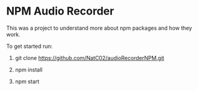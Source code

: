 # NPM Audio Recorder

This was a project to understand more about npm packages and how they work.

To get started run:

1. git clone https://github.com/NatC02/audioRecorderNPM.git

2. npm install

3. npm start

